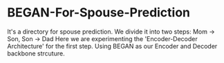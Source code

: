 # BEGAN-For-Spouse-Prediction
It's a directory for spouse prediction.
We divide it into two steps: Mom -> Son, Son -> Dad
Here we are experimenting the 'Encoder-Decoder Architecture' for the first step.
Using BEGAN as our Encoder and Decoder backbone strcuture.
